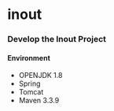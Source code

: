# inout

### Develop the Inout Project

#### Environment
- OPENJDK 1.8
- Spring 
- Tomcat 
- Maven 3.3.9
